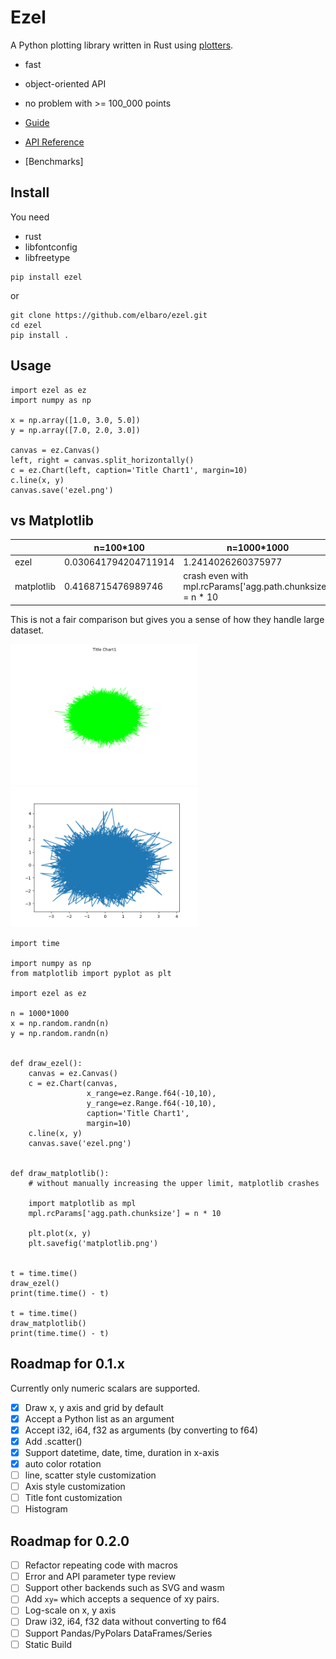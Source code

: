 # Ezel

A Python plotting library written in Rust using [plotters](https://github.com/38/plotters).

- fast
- object-oriented API
- no problem with >= 100_000 points

- [Guide]()
- [API Reference]()
- [Benchmarks]

## Install

You need
- rust
- libfontconfig
- libfreetype

```
pip install ezel
```

or

```
git clone https://github.com/elbaro/ezel.git
cd ezel
pip install .
```

## Usage
```
import ezel as ez
import numpy as np

x = np.array([1.0, 3.0, 5.0])
y = np.array([7.0, 2.0, 3.0])

canvas = ez.Canvas()
left, right = canvas.split_horizontally()
c = ez.Chart(left, caption='Title Chart1', margin=10)
c.line(x, y)
canvas.save('ezel.png')
```

## vs Matplotlib

|            | n=100*100            | n=1000*1000                                                 |
|------------|----------------------|-------------------------------------------------------------|
| ezel       | 0.030641794204711914 | 1.2414026260375977                                          |
| matplotlib | 0.4168715476989746   | crash even with mpl.rcParams['agg.path.chunksize'] = n * 10 |

This is not a fair comparison but gives you a sense of how they handle large dataset.

<img src="https://github.com/elbaro/ezel/raw/main/screenshots/ezel.png" class="galleryItem" width=300px />
<img src="https://github.com/elbaro/ezel/raw/main/screenshots/matplotlib.png" class="galleryItem" width=300px />


```
import time

import numpy as np
from matplotlib import pyplot as plt

import ezel as ez

n = 1000*1000
x = np.random.randn(n)
y = np.random.randn(n)


def draw_ezel():
    canvas = ez.Canvas()
    c = ez.Chart(canvas,
                 x_range=ez.Range.f64(-10,10),
                 y_range=ez.Range.f64(-10,10),
                 caption='Title Chart1',
                 margin=10)
    c.line(x, y)
    canvas.save('ezel.png')


def draw_matplotlib():
    # without manually increasing the upper limit, matplotlib crashes

    import matplotlib as mpl
    mpl.rcParams['agg.path.chunksize'] = n * 10

    plt.plot(x, y)
    plt.savefig('matplotlib.png')


t = time.time()
draw_ezel()
print(time.time() - t)

t = time.time()
draw_matplotlib()
print(time.time() - t)
```

## Roadmap for 0.1.x
Currently only numeric scalars are supported.

- [x] Draw x, y axis and grid by default
- [x] Accept a Python list as an argument
- [x] Accept i32, i64, f32 as arguments (by converting to f64)
- [x] Add .scatter()
- [x] Support datetime, date, time, duration in x-axis
- [x] auto color rotation
- [ ] line, scatter style customization
- [ ] Axis style customization
- [ ] Title font customization
- [ ] Histogram

## Roadmap for 0.2.0
- [ ] Refactor repeating code with macros
- [ ] Error and API parameter type review
- [ ] Support other backends such as SVG and wasm
- [ ] Add `xy=` which accepts a sequence of xy pairs.
- [ ] Log-scale on x, y axis
- [ ] Draw i32, i64, f32 data without converting to f64
- [ ] Support Pandas/PyPolars DataFrames/Series
- [ ] Static Build
